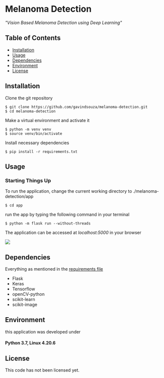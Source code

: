 # Melanoma Detection 

*"Vision Based Melanoma Detection using Deep Learning"*

## Table of Contents

  - [Installation](#installation)
  - [Usage](#usage)
  - [Dependencies](requirements.txt)
  - [Environment](#Environment) 
  - [License](#license)


## Installation

Clone the git repository

``` sourceCode console
$ git clone https://github.com/gavindsouza/melanoma-detection.git
$ cd melanoma-detection
```

Make a virtual environment and activate it

``` sourceCode console
$ python -m venv venv
$ source venv/bin/activate
```

Install necessary dependencies

``` sourceCode console
$ pip install -r requirements.txt
```

## Usage

### Starting Things Up

To run the application, change the current working directory to
\./melanoma-detection/app
``` sourceCode console
$ cd app
```

run the app by typing the following command in your terminal

``` sourceCode console
$ python -m flask run --without-threads
```

The application can be accessed at _localhost:5000_ in your browser

![](docs/util/screen1.jpg)

## Dependencies

Everything as mentioned in the [requirements file](requirements.txt)

- Flask
- Keras
- Tensorflow
- openCV-python
- scikit-learn
- scikit-image

## Environment

this application was developed under 
#### Python 3.7, Linux 4.20.6

## License

This code has not been licensed yet.
